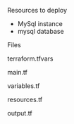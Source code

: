 Resources to deploy
- MySql instance
- mysql database


Files

terraform.tfvars

main.tf

variables.tf

resources.tf

output.tf
